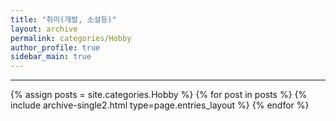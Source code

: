 ```yaml
---
title: "취미(개발, 소설등)"
layout: archive
permalink: categories/Hobby
author_profile: true
sidebar_main: true
---
```


<!-- 공백이 포함되어 있는 카테고리 이름의 경우 site.categories.['a b c'] 이런식으로! -->

***

{% assign posts = site.categories.Hobby %}
{% for post in posts %} {% include archive-single2.html type=page.entries_layout %} {% endfor %}